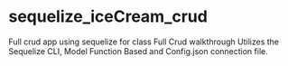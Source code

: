 # sequelize_iceCream_crud
Full crud app using sequelize for class Full Crud walkthrough
Utilizes the Sequelize CLI, Model Function Based and Config.json connection file.
